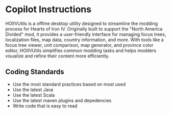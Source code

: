 # Copilot Instructions

HOIIVUtils is a offline desktop utility designed to streamline the modding process for Hearts of Iron IV. Originally built to support the "North America Divided" mod, it provides a user-friendly interface for managing focus trees, localization files, map data, country information, and more. With tools like a focus tree viewer, unit comparison, map generator, and province color editor, HOIIVUtils simplifies common modding tasks and helps modders visualize and refine their content more efficiently.

## Coding Standards

- Use the most standard practices based on most used
- Use the latest Java
- Use the latest Scala
- Use the latest maven plugins and depedencies
- Write code that is easy to read